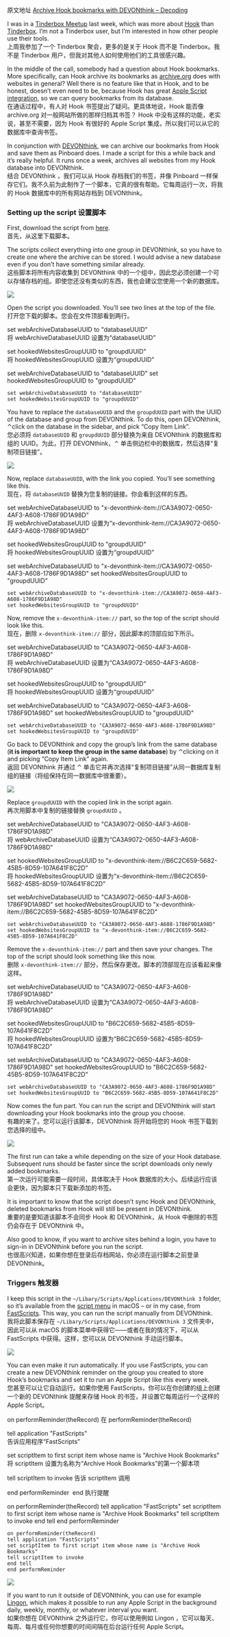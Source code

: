 原文地址 [Archive Hook bookmarks with DEVONthink – Decoding](https://decoding.io/2022/02/archive-hook-bookmarks-with-devonthink/)

I was in a [Tinderbox Meetup](https://vimeo.com/679537458) last week, which was more about [Hook](https://hookproductivity.com/) than [Tinderbox](https://www.eastgate.com/Tinderbox/). I’m not a Tinderbox user, but I’m interested in how other people use their tools.  
上周我参加了一个 Tinderbox 聚会，更多的是关于 Hook 而不是 Tinderbox。我不是 Tinderbox 用户，但我对其他人如何使用他们的工具很感兴趣。

In the middle of the call, somebody had a question about Hook bookmarks. More specifically, can Hook archive its bookmarks as [archive.org](https://archive.org/) does with websites in general? Well there is no feature like that in Hook, and to be honest, doesn’t even need to be, because Hook has great [Apple Script integration](https://hookproductivity.com/help/automation/hooks-applescript-dictionary/), so we can query bookmarks from its database.  
在通话过程中，有人对 Hook 书签提出了疑问。更具体地说，Hook 能否像 archive.org 对一般网站所做的那样归档其书签？ Hook 中没有这样的功能，老实说，甚至不需要，因为 Hook 有很好的 Apple Script 集成，所以我们可以从它的数据库中查询书签。

In conjunction with [DEVONthink](https://www.devontechnologies.com/apps/devonthink), we can archive our bookmarks from Hook and save them as Pinboard does. I made a script for this a while back and it’s really helpful. It runs once a week, archives all websites from my Hook database into DEVONthink.  
结合 DEVONthink ，我们可以从 Hook 存档我们的书签，并像 Pinboard 一样保存它们。我不久前为此制作了一个脚本，它真的很有帮助。它每周运行一次，将我的 Hook 数据库中的所有网站存档到 DEVONthink。

### Setting up the script 设置脚本

First, download the script from [here](https://decoding.io/wp-content/uploads/2022/02/Archive-Hook-Bookmarks.zip).  
首先，从这里下载脚本。

The scripts collect everything into one group in DEVONthink, so you have to create one where the archive can be stored. I would advise a new database even if you don’t have something similar already.  
这些脚本将所有内容收集到 DEVONthink 中的一个组中，因此您必须创建一个可以存储存档的组。即使您还没有类似的东西，我也会建议您使用一个新的数据库。

![](https://decoding.io/wp-content/uploads/2022/02/Screen-Shot-2022-02-23-at-17.02.29.png)

Open the script you downloaded. You’ll see two lines at the top of the file.  
打开您下载的脚本。您会在文件顶部看到两行。

set webArchiveDatabaseUUID to "databaseUUID"  
将 webArchiveDatabaseUUID 设置为“databaseUUID”

set hookedWebsitesGroupUUID to "groupdUUID"  
将 hookedWebsitesGroupUUID 设置为“groupdUUID”

set webArchiveDatabaseUUID to "databaseUUID" set hookedWebsitesGroupUUID to "groupdUUID"

```
set webArchiveDatabaseUUID to "databaseUUID"
set hookedWebsitesGroupUUID to "groupdUUID"

```

You have to replace the `databaseUUID` and the `groupdUUID` part with the UUID of the database and group from DEVONthink. To do this, open DEVONthink, ⌃click on the database in the sidebar, and pick “Copy Item Link”.  
您必须将 `databaseUUID` 和 `groupdUUID` 部分替换为来自 DEVONthink 的数据库和组的 UUID。为此，打开 DEVONthink，⌃ 单击侧边栏中的数据库，然后选择“复制项目链接”。

![](https://decoding.io/wp-content/uploads/2022/02/Screen-Shot-2022-02-23-at-17.03.28.png)

Now, replace `databaseUUID`, with the link you copied. You’ll see something like this.  
现在，将 `databaseUUID` 替换为您复制的链接。你会看到这样的东西。

set webArchiveDatabaseUUID to "x-devonthink-item://CA3A9072-0650-4AF3-A608-1786F9D1A98D"  
将 webArchiveDatabaseUUID 设置为“x-devonthink-item://CA3A9072-0650-4AF3-A608-1786F9D1A98D”

set hookedWebsitesGroupUUID to "groupdUUID"  
将 hookedWebsitesGroupUUID 设置为“groupdUUID”

set webArchiveDatabaseUUID to "x-devonthink-item://CA3A9072-0650-4AF3-A608-1786F9D1A98D" set hookedWebsitesGroupUUID to "groupdUUID"

```
set webArchiveDatabaseUUID to "x-devonthink-item://CA3A9072-0650-4AF3-A608-1786F9D1A98D"
set hookedWebsitesGroupUUID to "groupdUUID"

```

Now, remove the `x-devonthink-item://` part, so the top of the script should look like this.  
现在，删除 `x-devonthink-item://` 部分，因此脚本的顶部应如下所示。

set webArchiveDatabaseUUID to "CA3A9072-0650-4AF3-A608-1786F9D1A98D"  
将 webArchiveDatabaseUUID 设置为“CA3A9072-0650-4AF3-A608-1786F9D1A98D”

set hookedWebsitesGroupUUID to "groupdUUID"  
将 hookedWebsitesGroupUUID 设置为“groupdUUID”

set webArchiveDatabaseUUID to "CA3A9072-0650-4AF3-A608-1786F9D1A98D" set hookedWebsitesGroupUUID to "groupdUUID"

```
set webArchiveDatabaseUUID to "CA3A9072-0650-4AF3-A608-1786F9D1A98D"
set hookedWebsitesGroupUUID to "groupdUUID"

```

Go back to DEVONthink and copy the group’s link from the same database (**it is important to keep the group in the same database**) by ⌃clicking on it and picking “Copy Item Link” again.  
返回 DEVONthink 并通过 ⌃ 单击它并再次选择“复制项目链接”从同一数据库复制组的链接（将组保持在同一数据库中很重要）。

![](https://decoding.io/wp-content/uploads/2022/02/Screen-Shot-2022-02-23-at-17.15.24.png)

Replace `groupdUUID` with the copied link in the script again.  
再次用脚本中复制的链接替换 `groupdUUID` 。

set webArchiveDatabaseUUID to "CA3A9072-0650-4AF3-A608-1786F9D1A98D"  
将 webArchiveDatabaseUUID 设置为“CA3A9072-0650-4AF3-A608-1786F9D1A98D”

set hookedWebsitesGroupUUID to "x-devonthink-item://B6C2C659-5682-45B5-8D59-107A641F8C2D"  
将 hookedWebsitesGroupUUID 设置为“x-devonthink-item://B6C2C659-5682-45B5-8D59-107A641F8C2D”

set webArchiveDatabaseUUID to "CA3A9072-0650-4AF3-A608-1786F9D1A98D" set hookedWebsitesGroupUUID to "x-devonthink-item://B6C2C659-5682-45B5-8D59-107A641F8C2D"

```
set webArchiveDatabaseUUID to "CA3A9072-0650-4AF3-A608-1786F9D1A98D"
set hookedWebsitesGroupUUID to "x-devonthink-item://B6C2C659-5682-45B5-8D59-107A641F8C2D"

```

Remove the `x-devonthink-item://` part and then save your changes. The top of the script should look something like this now.  
删除 `x-devonthink-item://` 部分，然后保存更改。脚本的顶部现在应该看起来像这样。

set webArchiveDatabaseUUID to "CA3A9072-0650-4AF3-A608-1786F9D1A98D"  
将 webArchiveDatabaseUUID 设置为“CA3A9072-0650-4AF3-A608-1786F9D1A98D”

set hookedWebsitesGroupUUID to "B6C2C659-5682-45B5-8D59-107A641F8C2D"  
将 hookedWebsitesGroupUUID 设置为“B6C2C659-5682-45B5-8D59-107A641F8C2D”

set webArchiveDatabaseUUID to "CA3A9072-0650-4AF3-A608-1786F9D1A98D" set hookedWebsitesGroupUUID to "B6C2C659-5682-45B5-8D59-107A641F8C2D"

```
set webArchiveDatabaseUUID to "CA3A9072-0650-4AF3-A608-1786F9D1A98D"
set hookedWebsitesGroupUUID to "B6C2C659-5682-45B5-8D59-107A641F8C2D"

```

Now comes the fun part. You can run the script and DEVONthink will start downloading your Hook bookmarks into the group you choose.  
有趣的来了。您可以运行该脚本，DEVONthink 将开始将您的 Hook 书签下载到您选择的组中。

![](https://decoding.io/wp-content/uploads/2022/02/Screen-Shot-2022-02-23-at-17.13.24.png)

The first run can take a while depending on the size of your Hook database. Subsequent runs should be faster since the script downloads only newly added bookmarks.  
第一次运行可能需要一段时间，具体取决于 Hook 数据库的大小。后续运行应该会更快，因为脚本只下载新添加的书签。

It is important to know that the script doesn’t sync Hook and DEVONthink, deleted bookmarks from Hook will still be present in DEVONthink.  
重要的是要知道该脚本不会同步 Hook 和 DEVONthink，从 Hook 中删除的书签仍会存在于 DEVONthink 中。

Also good to know, if you want to archive sites behind a login, you have to sign-in in DEVONthink before you run the script.  
也很高兴知道，如果你想在登录后存档网站，你必须在运行脚本之前登录 DEVONthink。

### Triggers 触发器

I keep this script in the `~/Libary/Scripts/Applications/DEVONthink 3` folder, so it’s available from the [script menu](https://support.apple.com/guide/script-editor/access-scripts-using-the-script-menu-scpedt27975/mac) in macOS – or in my case, from [FastScripts](https://redsweater.com/fastscripts/). This way, you can run the script manually from DEVONthink.  
我将此脚本保存在 `~/Libary/Scripts/Applications/DEVONthink 3` 文件夹中，因此可以从 macOS 的脚本菜单中获得它——或者在我的情况下，可以从 FastScripts 中获得。这样，您可以从 DEVONthink 手动运行脚本。

![](https://decoding.io/wp-content/uploads/2022/02/Screen-Shot-2022-02-23-at-17.25.43.png)

You can even make it run automatically. If you use FastScripts, you can create a new DEVONthink reminder on the group you created to store Hook’s bookmarks and set it to run an Apple Script like this every week.  
您甚至可以让它自动运行。如果你使用 FastScripts，你可以在你创建的组上创建一个新的 DEVONthink 提醒来存储 Hook 的书签，并设置它每周运行一个这样的 Apple Script。

on performReminder(theRecord) 在 performReminder(theRecord)

tell application "FastScripts"  
告诉应用程序“FastScripts”

set scriptItem to first script item whose name is "Archive Hook Bookmarks"  
将 scriptItem 设置为名称为“Archive Hook Bookmarks”的第一个脚本项

tell scriptItem to invoke 告诉 scriptItem 调用

end performReminder  end 执行提醒

on performReminder(theRecord) tell application "FastScripts" set scriptItem to first script item whose name is "Archive Hook Bookmarks" tell scriptItem to invoke end tell end performReminder

```
on performReminder(theRecord)
tell application "FastScripts"
set scriptItem to first script item whose name is "Archive Hook Bookmarks"
tell scriptItem to invoke
end tell
end performReminder

```

![](https://decoding.io/wp-content/uploads/2022/02/Screen-Shot-2022-02-23-at-17.28.51.png)

If you want to run it outside of DEVONthink, you can use for example [Lingon](https://www.peterborgapps.com/lingon/), which makes it possible to run any Apple Script in the background daily, weekly, monthly, or whatever interval you want.  
如果你想在 DEVONthink 之外运行它，你可以使用例如 Lingon ，它可以每天、每周、每月或任何你想要的时间间隔在后台运行任何 Apple Script。
